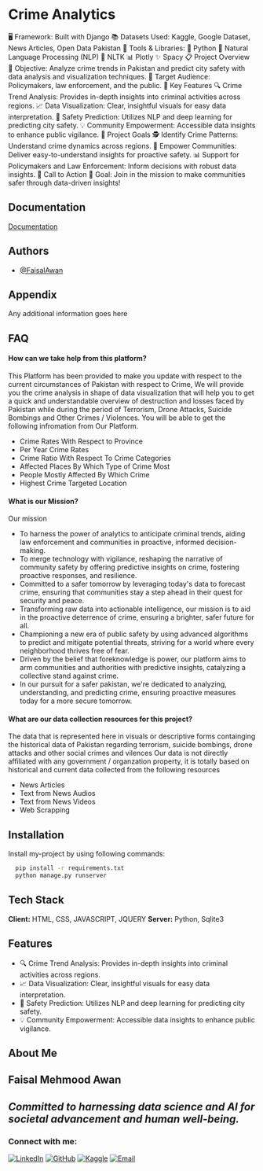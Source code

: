# Crime Analytics
🖥️ Framework: Built with Django
📚 Datasets Used: Kaggle, Google Dataset, News Articles, Open Data Pakistan
🔧 Tools & Libraries:
🐍 Python
🧠 Natural Language Processing (NLP)
📜 NLTK
📊 Plotly
✨ Spacy
📋 Project Overview
🎯 Objective: Analyze crime trends in Pakistan and predict city safety with data analysis and visualization techniques.
👥 Target Audience: Policymakers, law enforcement, and the public.
🌟 Key Features
🔍 Crime Trend Analysis: Provides in-depth insights into criminal activities across regions.
📈 Data Visualization: Clear, insightful visuals for easy data interpretation.
🔮 Safety Prediction: Utilizes NLP and deep learning for 
predicting city safety.
💡 Community Empowerment: Accessible data insights to enhance public vigilance.
🎯 Project Goals
🕵️ Identify Crime Patterns: Understand crime dynamics across regions.
💪 Empower Communities: Deliver easy-to-understand insights for proactive safety.
📊 Support for Policymakers and Law Enforcement: Inform decisions with robust data insights.
🚀 Call to Action
🤝 Goal: Join in the mission to make communities safer through data-driven insights!
## Documentation
[Documentation](https://drive.google.com/file/d/1M66gjy7WKJdcrK7vW-pouQbYVmBQw7ej/view?usp=sharing)
## Authors
- [@FaisalAwan](https://faisalawa.github.io/MyPortfolioWebsite/)
## Appendix
Any additional information goes here
## FAQ
#### How can we take help from this platform?
This Platform has been provided to make you update with respect to the current circumstances of Pakistan with respect to Crime, We will provide you the crime analysis in shape of data visualization that will help you to get a quick and understandable overview of destruction and losses faced by Pakistan while during the period of Terrorism, Drone Attacks, Suicide Bombings and Other Crimes / Violences. You will be able to get the following infromation from Our Platform.
- Crime Rates With Respect to Province
- Per Year Crime Rates
- Crime Ratio With Respect To Crime Categories
- Affected Places By Which Type of Crime Most
- People Mostly Affected By Which Crime
- Highest Crime Targeted Location
#### What is our Mission?
Our mission
- To harness the power of analytics to anticipate criminal trends, aiding law enforcement and communities in proactive, informed decision-making.
- To merge technology with vigilance, reshaping the narrative of community safety by offering predictive insights on crime, fostering proactive responses, and resilience.
- Committed to a safer tomorrow by leveraging today's data to forecast crime, ensuring that communities stay a step ahead in their quest for security and peace.
- Transforming raw data into actionable intelligence, our mission is to aid in the proactive deterrence of crime, ensuring a brighter, safer future for all.
- Championing a new era of public safety by using advanced algorithms to predict and mitigate potential threats, striving for a world where every neighborhood thrives free of fear.
- Driven by the belief that foreknowledge is power, our platform aims to arm communities and authorities with predictive insights, catalyzing a collective stand against crime.
- In our pursuit for a safer pakistan, we're dedicated to analyzing, understanding, and predicting crime, ensuring proactive measures today for a more secure tomorrow.
#### What are our data collection resources for this project?
The data that is represented here in visuals or descriptive forms containging the historical data of Pakistan regarding terrorism, suicide bombings, drone attacks and other social crimes and vilences
Our data is not directly affiliated with any government / organzation property, it is totally based on historical and current data collected from the following resources
- News Articles
- Text from News Audios
- Text from News Videos
- Web Scrapping
## Installation
Install my-project by using following commands:
```bash
  pip install -r requirements.txt
  python manage.py runserver
```
    
## Tech Stack
**Client:** HTML, CSS, JAVASCRIPT, JQUERY
**Server:** Python, Sqlite3
## Features
- 🔍 Crime Trend Analysis: Provides in-depth insights into criminal activities across regions.
- 📈 Data Visualization: Clear, insightful visuals for easy data interpretation.
- 🔮 Safety Prediction: Utilizes NLP and deep learning for predicting city safety.
- 💡 Community Empowerment: Accessible data insights to enhance public vigilance.
##  About Me
## Faisal Mehmood Awan
*Committed to harnessing data science and AI for societal advancement and human well-being.*
---
### Connect with me:
[![LinkedIn](https://img.shields.io/badge/LinkedIn-blue.svg?style=flat-square&logo=linkedin&logoColor=white&link=Your_LinkedIn_Profile_Link)](https://www.linkedin.com/in/faisal-mehmood-awan-4771a8233/)
[![GitHub](https://img.shields.io/badge/GitHub-black.svg?style=flat-square&logo=github&logoColor=white&link=Your_GitHub_Profile_Link)](https://github.com/FaisalAwa) 
[![Kaggle](https://img.shields.io/badge/Kaggle-20BEFF.svg?style=flat-square&logo=kaggle&logoColor=white&link=Your_Kaggle_Notebook_Link)](https://www.kaggle.com/malikfaisalawan) 
[![Email](https://img.shields.io/badge/Email-D14836?style=flat-square&logo=gmail&logoColor=white&link=mailto:Your_Email)](mailto:Faisal914awan@gmail.com)
